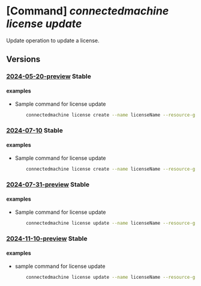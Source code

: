 # [Command] _connectedmachine license update_

Update operation to update a license.

## Versions

### [2024-05-20-preview](/Resources/mgmt-plane/L3N1YnNjcmlwdGlvbnMve30vcmVzb3VyY2Vncm91cHMve30vcHJvdmlkZXJzL21pY3Jvc29mdC5oeWJyaWRjb21wdXRlL2xpY2Vuc2VzL3t9/2024-05-20-preview.xml) **Stable**

<!-- mgmt-plane /subscriptions/{}/resourcegroups/{}/providers/microsoft.hybridcompute/licenses/{} 2024-05-20-preview -->

#### examples

- Sample command for license update
    ```bash
        connectedmachine license create --name licenseName --resource-group myResourceGroup --location 'eastus2euap' --license-type 'ESU' --state 'Deactivated' --target 'Windows Server 2012' --edition 'Datacenter' --type 'pCore' --processors 16 --subscription mySubscription
    ```

### [2024-07-10](/Resources/mgmt-plane/L3N1YnNjcmlwdGlvbnMve30vcmVzb3VyY2Vncm91cHMve30vcHJvdmlkZXJzL21pY3Jvc29mdC5oeWJyaWRjb21wdXRlL2xpY2Vuc2VzL3t9/2024-07-10.xml) **Stable**

<!-- mgmt-plane /subscriptions/{}/resourcegroups/{}/providers/microsoft.hybridcompute/licenses/{} 2024-07-10 -->

#### examples

- Sample command for license update
    ```bash
        connectedmachine license create --name licenseName --resource-group myResourceGroup --location 'eastus2euap' --license-type 'ESU' --state 'Deactivated' --target 'Windows Server 2012' --edition 'Datacenter' --type 'pCore' --processors 16 --subscription mySubscription
    ```

### [2024-07-31-preview](/Resources/mgmt-plane/L3N1YnNjcmlwdGlvbnMve30vcmVzb3VyY2Vncm91cHMve30vcHJvdmlkZXJzL21pY3Jvc29mdC5oeWJyaWRjb21wdXRlL2xpY2Vuc2VzL3t9/2024-07-31-preview.xml) **Stable**

<!-- mgmt-plane /subscriptions/{}/resourcegroups/{}/providers/microsoft.hybridcompute/licenses/{} 2024-07-31-preview -->

#### examples

- Sample command for license update
    ```bash
        connectedmachine license update --name licenseName --resource-group myResourceGroup --license-type 'ESU' --state 'Deactivated' --target 'Windows Server 2012' --edition 'Datacenter' --type 'pCore' --processors 16 --subscription mySubscription
    ```

### [2024-11-10-preview](/Resources/mgmt-plane/L3N1YnNjcmlwdGlvbnMve30vcmVzb3VyY2Vncm91cHMve30vcHJvdmlkZXJzL21pY3Jvc29mdC5oeWJyaWRjb21wdXRlL2xpY2Vuc2VzL3t9/2024-11-10-preview.xml) **Stable**

<!-- mgmt-plane /subscriptions/{}/resourcegroups/{}/providers/microsoft.hybridcompute/licenses/{} 2024-11-10-preview -->

#### examples

- sample command for license update
    ```bash
        connectedmachine license update --name licenseName --resource-group myResourceGroup --license-type 'ESU' --state 'Deactivated' --target 'Windows Server 2012' --edition 'Datacenter' --type 'pCore' --processors 16 --subscription mySubscription
    ```
